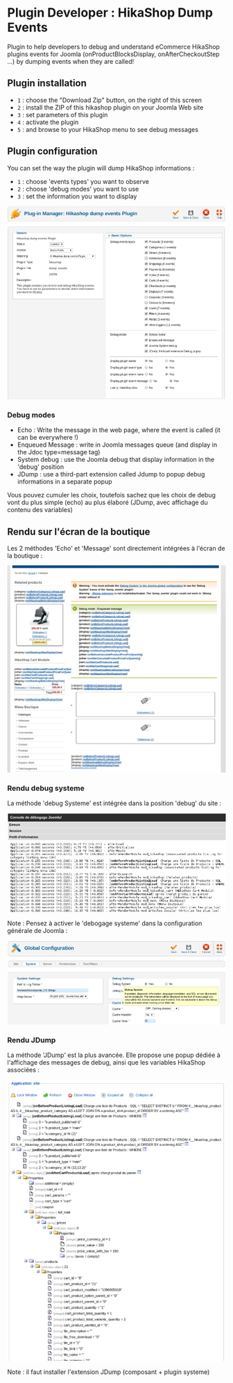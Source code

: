 Plugin Developer : HikaShop Dump Events
=====================

Plugin to help developers to debug and understand eCommerce HikaShop plugins events for Joomla (onProductBlocksDisplay, onAfterCheckoutStep ...) by dumping events when they are called!


## Plugin installation

- `1` : choose the "Download Zip" button, on the right of this screen
- `2` : install the ZIP of this hikashop plugin on your Joomla Web site
- `3` : set parameters of this plugin
- `4` : activate the plugin
- `5` : and browse to your HikaShop menu to see debug messages


## Plugin configuration

You can set the way the plugin will dump HikaShop informations :
- `1` : choose 'events types' you want to observe
- `2` : choose 'debug modes' you want to use
- `3` : set the information you want to display

![alt text](/docs/captures/debug0.png "Configuration of the plugin")


### Debug modes
- Echo : Write the message in the web page, where the event is called (it can be everywhere !)
- Enqueued Message : write in Joomla messages queue (and display in the Jdoc type=message tag)
- System debug : use the Joomla debug that display information in the 'debug' position
- JDump : use a third-part extension called Jdump to popup debug informations in a separate popup

Vous pouvez cumuler les choix, toutefois sachez que les choix de debug vont du plus simple (echo) au plus élaboré (JDump, avec affichage du contenu des variables)


## Rendu sur l'écran de la boutique
Les 2 méthodes 'Echo' et 'Message' sont directement intégrées à l'écran de la boutique :

![alt text](/docs/captures/debug1.png "Rendu avec debug simple")


### Rendu debug systeme
La méthode 'debug Systeme' est intégrée dans la position 'debug' du site :

![alt text](/docs/captures/debug2.png "Rendu avec debug systeme")


Note : Pensez à activer le 'debogage systeme' dans la configuration générale de Joomla :

![alt text](/docs/captures/debug2b.png "configuration du debug systeme")


### Rendu JDump
La méthode 'JDump' est la plus avancée. Elle propose une popup dédiée à l'affichage des messages de debug, ainsi que les variables HikaShop associées :

![alt text](/docs/captures/debug3.png "Rendu avec JDump")


Note : il faut installer l'extension JDump (composant + plugin systeme)
